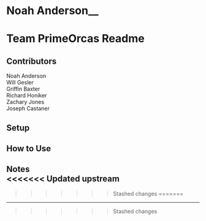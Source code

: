 Noah Anderson__
=======
Team PrimeOrcas Readme    
=======

Contributors    
-----------
Noah Anderson  
Will Gesler  
Griffin Baxter    
Richard Honiker    
Zachary Jones    
Joseph Castaner    
    
Setup    
-----------
    
How to Use    
-----------
    
Notes    
<<<<<<< Updated upstream
-----------
>>>>>>> Stashed changes
=======
-----------
>>>>>>> Stashed changes
